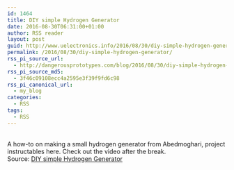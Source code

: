 ```yaml
---
id: 1464
title: DIY simple Hydrogen Generator
date: 2016-08-30T06:31:00+01:00
author: RSS reader
layout: post
guid: http://www.uelectronics.info/2016/08/30/diy-simple-hydrogen-generator/
permalink: /2016/08/30/diy-simple-hydrogen-generator/
rss_pi_source_url:
  - http://dangerousprototypes.com/blog/2016/08/30/diy-simple-hydrogen-generator/
rss_pi_source_md5:
  - 3f46c09108ecc4a2595e3f39f9fd6c98
rss_pi_canonical_url:
  - my_blog
categories:
  - RSS
tags:
  - RSS
---
```

&#013;  
A how-to on making a small hydrogen generator from Abedmoghari, project instructables here. Check out the video after the break.&#013;  
Source: <a href="http://dangerousprototypes.com/blog/2016/08/30/diy-simple-hydrogen-generator/" target="_blank">DIY simple Hydrogen Generator</a>